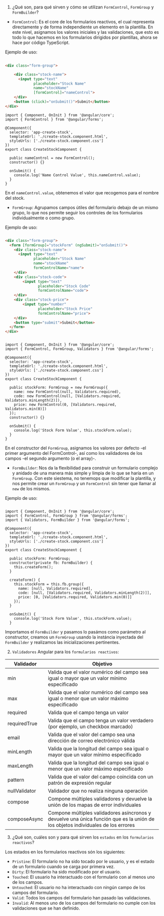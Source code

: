 1.  ¿Qué son, para qué sirven y cómo se utilizan ``FormControl``, ``FormGroup`` y ``FormBuilder``?
  - ``FormControl``: Es el core de los formularios reactivos, el cual representa directamente y de forma independiente un elemento en la plantilla. En este nivel, asignamos los valores iniciales y las validaciones, que esto es todo lo que hacemos en los formularios dirigidos por plantillas, ahora se hace por código TypeScript.

Ejemplo de uso:

```html
             
<div class="form-group">

    <div class="stock-name">
      <input type="text"
             placeholder="Stock Name"
             name="stockName"
             [formControl]="nameControl"> 
    </div>
    <button (click)="onSubmit()">Submit</button>
</div>      
```

```TS
import { Component, OnInit } from '@angular/core';
import { FormControl } from '@angular/forms';

@Component({
  selector: 'app-create-stock',
  templateUrl: './create-stock.component.html',
  styleUrls: ['./create-stock.component.css']
})
export class CreateStockComponent {

  public nameControl = new FormControl();
  constructor() {}

  onSubmit() {
    console.log('Name Control Value', this.nameControl.value);
  }
}
```

En el ``nameControl.value``, obtenemos el valor que recogemos para el nombre del stock.

  - ``FormGroup``: Agrupamos campos útiles del formulario debajo de un mismo grupo, lo que nos permite seguir los controles de los formularios individualmente o como grupo. 

Ejemplo de uso:

```html

<div class="form-group">
  <form [formGroup]="stockForm" (ngSubmit)="onSubmit()"> 
    <div class="stock-name">
      <input type="text"
             placeholder="Stock Name"
             name="stockName"
             formControlName="name">
    </div>
    <div class="stock-code">
        <input type="text"
               placeholder="Stock Code"
               formControlName="code">
    </div>
    <div class="stock-price">
        <input type="number"
               placeholder="Stock Price"
               formControlName="price">
    </div>
    <button type="submit">Submit</button>
  </form>
</div>
```

````TS

import { Component, OnInit } from '@angular/core';
import { FormControl, FormGroup, Validators } from '@angular/forms';

@Component({
  selector: 'app-create-stock',
  templateUrl: './create-stock.component.html',
  styleUrls: ['./create-stock.component.css']
})
export class CreateStockComponent {

  public stockForm: FormGroup = new FormGroup({
    name: new FormControl(null, Validators.required),
    code: new FormControl(null, [Validators.required, Validators.minLength(2)]),
    price: new FormControl(0, [Validators.required, Validators.min(0)])
  });
  constructor() {}

  onSubmit() {
    console.log('Stock Form Value', this.stockForm.value);
  }
}

````
En el constructor del ``FormGroup``, asignamos los valores por defecto -el primer argumento del FormControl-, así como los validadores de los campos -el segundo argumento (o el array)-.

  - ``FormBuilder``: Nos da la flexibilidad para construir un formulario complejo y anidado de una manera más simple y límpia de lo que se haría en un ``FormGroup``. Con este siestema, no tenemops que modificar la plantilla, y nos permite crear un ``FormGroup`` y un ``FormControl`` sin tener que llamar al ``new`` de los mismos.

Ejemplo de uso:

```TS

import { Component, OnInit } from '@angular/core';
import { FormControl, FormGroup } from '@angular/forms';
import { Validators, FormBuilder } from '@angular/forms';

@Component({
  selector: 'app-create-stock',
  templateUrl: './create-stock.component.html',
  styleUrls: ['./create-stock.component.css']
})
export class CreateStockComponent {

  public stockForm: FormGroup;                 
  constructor(private fb: FormBuilder) {       
    this.createForm();
  }

  createForm() {
    this.stockForm = this.fb.group({             
      name: [null, Validators.required],         
      code: [null, [Validators.required, Validators.minLength(2)]],
      price: [0, [Validators.required, Validators.min(0)]]
    });
  }

  onSubmit() {
    console.log('Stock Form Value', this.stockForm.value);
  }

```

Importamos el ``FormBuilder`` y pasamos lo pasámos como parámetro al constructor, creamos un ``FormGroup`` usando la instáncia inyectada del ``FormBuilder`` y realizamos las inicializaciones pertinentes.

2. ``Validadores`` Angular para los ``formularios reactivos``:

| Validador | Objetivo |
| ---- | ----- |
| min | Valida que el valor numérico del campo sea igual o mayor que un valor mínimo especificado |
| max | Valida que el valor numérico del campo sea igual o menor que un valor máximo especificado |
| required | Valida que el campo tenga un valor |
| requiredTrue | Valida que el campo tenga un valor verdadero (por ejemplo, un checkbox marcado) | 
| email | Valida que el valor del campo sea una dirección de correo electrónico válida |
| minLength | Valida que la longitud del campo sea igual o mayor que un valor mínimo especificado |
| maxLength | Valida que la longitud del campo sea igual o menor que un valor máximo especificado | 
| pattern | Valida que el valor del campo coincida con un patrón de expresión regular |
| nullValidator | Validador que no realiza ninguna operación |
| compose | Compone múltiples validadores y devuelve la unión de los mapas de error individuales |
| composeAsync | Compone múltiples validadores asíncronos y devuelve una única función que es la unión de los objetos individuales de los errores | 

3. ¿Qué son, cuáles son y para qué sirven los ``estados`` en los ``formularios reactivos``?

Los estados en los formularios reactivos són los siguientes:
   - ``Pristine``:  El formulario no ha sido tocado por le usuario, y es el estado de un formulario cuando se carga por primera vez.
   - ``Dirty``: El formulario ha sido modificado por el usuario.
   - ``Touched``: El usuario ha interactuado con el formulario con al menos uno de los campos.
   - ``Untouched``: El usuario no ha interactuado con ningún campo de los campos del formulario.
   - ``Valid``: Todos los campos del formulario han pasado las validaciones.
   - ``Invalid``: Al menos uno de los campos del formulario no cumple con los validaciones que se han definido.